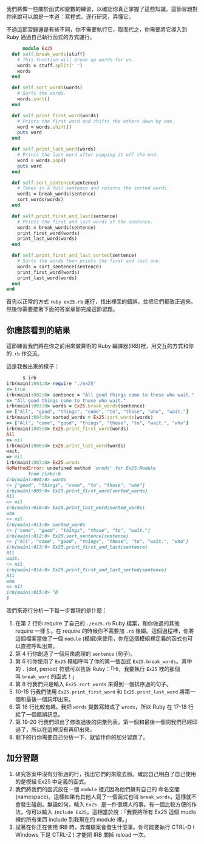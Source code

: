 我們將做一些關於函式和變數的練習，以確認你真正掌握了這些知識。這節習題對你來說可以說是一本道：寫程式，逐行研究，弄懂它。

不過這節習題還是有些不同，你不需要執行它，取而代之，你需要將它導入到 Ruby 通過自己執行函式的方式運行。

```rb
      module Ex25
  def self.break_words(stuff)
    # This function will break up words for us.
    words = stuff.split(' ')
    words
  end

  def self.sort_words(words)
    # Sorts the words.
    words.sort()
  end

  def self.print_first_word(words)
    # Prints the first word and shifts the others down by one.
    word = words.shift()
    puts word
  end

  def self.print_last_word(words)
    # Prints the last word after popping it off the end.
    word = words.pop()
    puts word
  end

  def self.sort_sentence(sentence)
    # Takes in a full sentence and returns the sorted words.
    words = break_words(sentence)
    sort_words(words)
  end

  def self.print_first_and_last(sentence)
    # Prints the first and last words of the sentence.
    words = break_words(sentence)
    print_first_word(words)
    print_last_word(words)
  end

  def self.print_first_and_last_sorted(sentence)
    # Sorts the words then prints the first and last one.
    words = sort_sentence(sentence)
    print_first_word(words)
    print_last_word(words)
  end
end

```

首先以正常的方式 `ruby ex25.rb` 運行，找出裡面的錯誤，並把它們都改正過來。然後你需要接著下面的答案章節完成這節習題。

## 你應該看到的結果

這節練習我們將在你之前用來做算術的 Ruby 編譯器(IRB)裡，用交互的方式和你的`.rb` 作交流。

這是我做出來的樣子：

```rb
      $ irb
irb(main):001:0> require './ex25'
=> true
irb(main):002:0> sentence = "All good things come to those who wait."
=> "All good things come to those who wait."
irb(main):003:0> words = Ex25.break_words(sentence)
=> ["All", "good", "things", "come", "to", "those", "who", "wait."]
irb(main):004:0> sorted_words = Ex25.sort_words(words)
=> ["All", "come", "good", "things", "those", "to", "wait.", "who"]
irb(main):005:0> Ex25.print_first_word(words)
All
=> nil
irb(main):006:0> Ex25.print_last_word(words)
wait.
=> nil
irb(main):007:0> Ex25.wrods
NoMethodError: undefined method `wrods' for Ex25:Module
        from (irb):6
irb(main):008:0> words
=> ["good", "things", "come", "to", "those", "who"]
irb(main):009:0> Ex25.print_first_word(sorted_words)
All
=> nil
irb(main):010:0> Ex25.print_last_word(sorted_words)
who
=> nil
irb(main):011:0> sorted_words
=> ["come", "good", "things", "those", "to", "wait."]
irb(main):012:0> Ex25.sort_sentence(sentence)
=> ["All", "come", "good", "things", "those", "to", "wait.", "who"]
irb(main):013:0> Ex25.print_first_and_last(sentence)
All
wait.
=> nil
irb(main):014:0> Ex25.print_first_and_last_sorted(sentence)
All
who
=> nil
irb(main):015:0> ^D
$

```

我們來逐行分析一下每一步實現的是什麼：

1.  在第 2 行你 require 了自己的 `./ex25.rb` Ruby 檔案，和你做過的其他 require 一樣＄。在 require 的時候你不需要加 `.rb` 後綴。這個過程裡，你將這個檔案當做了一個 `module` (模組)來使用，你在這個模組裡定義的函式也可以直接呼叫出來。
2.  第 4 行你創造了一個用來處理的 `sentence` (句子)。
3.  第 6 行你使用了 `Ex25` 模組呼叫了你的第一個函式 `Ex25.break_words`。其中的 `.` (dot, period) 符號可以告訴 Ruby：「Hi，我要執行 `Ex25` 裡的那個叫 `break_word` 的函式！」
4.  第 8 行我們只是輸入 `Ex25.sort_words` 來得到一個排序過的句子。
5.  10-15 行我們使用 `Ex25.print_first_word` 和 `Ex25.print_last_word` 將第一個和最後一個詞印出來。
6.  第 16 行比較有趣。我把 `words` 變數寫錯成了 `wrods`，所以 Ruby 在 17-18 行給了一個錯誤訊息。
7.  第 19-20 行我們印出了修改過後的詞彙列表。第一個和最後一個詞我們已經印過了，所以在這裡沒有再印出來。
8.  剩下的行你需要自己分析一下，就留作你的加分習題了。

## 加分習題

1.  研究答案中沒有分析過的行，找出它們的來龍去脈。確認自己明白了自己使用的是模組 Ex25 中定義的函式。
2.  我們將我們的函式放在一個 `module` 裡式因為他們擁有自己的 命名空間 (namespace)。這樣如果有其他人寫了一個函式也叫 `break_words`，這樣就不會發生碰創。無論如何，輸入 `Ex25.` 是一件很煩人的事。有一個比較方便的作法，你可以輸入 `include Ex25`，這相當於說：「我要將所有 Ex25 這個 mudle 裡的所有東西 include 到我現在的 module 裡。」
3.  試著在你正在使用 IRB 時，弄爛檔案會發生什麼事。你可能要執行 CTRL-D ( Windows 下是 CTRL-Z ) 才能把 IRB 關掉 reload 一次。